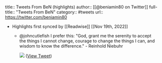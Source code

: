 title:: Tweets From BeN (highlights)
author:: [[@beniamin80 on Twitter]]
full-title:: "Tweets From BeN"
category:: #tweets
url:: https://twitter.com/beniamin80

- Highlights first synced by [[Readwise]] [[Nov 19th, 2022]]
	- @johncutlefish I prefer this: "God, grant me the serenity to accept the things I cannot change, courage to change the things I can, and wisdom to know the difference." - Reinhold Niebuhr 
	  
	  ![](https://pbs.twimg.com/media/E-YGklaXIB4vb7p.jpg) ([View Tweet](https://twitter.com/beniamin80/status/1433840989387567105))